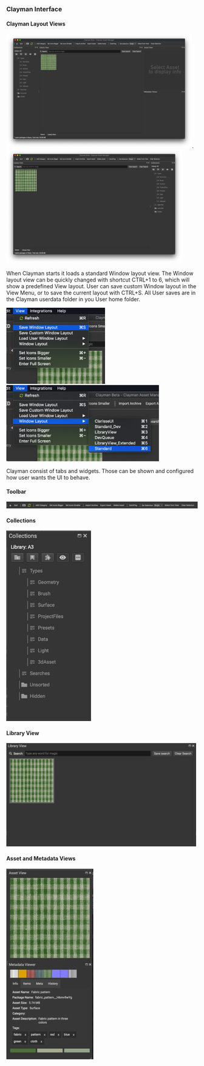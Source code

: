 <h3><b>Clayman Interface</b></h3>


<h4><b>Clayman Layout Views</b></h4>


<img src="/help/media/clayman_standard_view.png" height="300">.      <img src="/help/media/clayman_extended_view.png" height="300">

When Clayman starts it loads a standard Window layout view. The Window layout view can be quickly changed with shortcut CTRL+1 to 6, which will show a predefined View layout.
User can save custom Window layout in the View Menu, or to save the current layout with CTRL+S. All User saves are in the Clayman userdata folder in you User home folder.
  
<img src="/help/media/clayman_save_view.png" height="200">    <img src="/help/media/clayman_views.png" height="200">



Clayman consist of tabs and widgets. Those can be shown and configured how user wants the UI to behave.
  
<h4><b>Toolbar</b></h4>
<img src="/help/media/clayman_toolbar.png" width="1000"> 

<h4><b>Collections</b></h4>
<img src="/help/media/clayman_collections.png" height="500"> 

<h4><b>Library View</b></h4>
<img src="/help/media/clayman_library_view.png" width="500"> 


<h4><b>Asset and Metadata Views</b></h4>
<img src="/help/media/clayman_asset_metadat_view.png" height="500"> 

